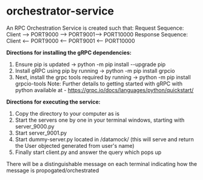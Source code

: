 # orchestrator-service
An RPC Orchestration Service is created such that:
Request Sequence: Client --> PORT9000 --> PORT9001--> PORT10000
Response Sequence: Client <-- PORT9000 <-- PORT9001 <-- PORT10000

**Directions for installing the gRPC dependencies:**
1. Ensure pip is updated -> python -m pip install --upgrade pip
2. Install gRPC using pip by running -> python -m pip install grpcio
3. Next, install the grpc tools required by running -> python -m pip install grpcio-tools
Note: Further details to getting started with gRPC with python available at - https://grpc.io/docs/languages/python/quickstart/

**Directions for executing the service:**
1. Copy the directory to your computer as is
2. Start the servers one by one in your terminal windows, starting with server_9000.py
3. Start server_9001.py
4. Start dummy-server.py located in /datamock/ (this will serve and return the User objected generated from user's name)
5. Finally start client.py and answer the query which pops up

There will be a distinguishable message on each terminal indicating how the message is propogated/orchestrated


